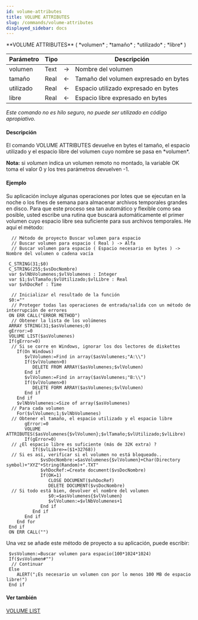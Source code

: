 ```yaml
---
id: volume-attributes
title: VOLUME ATTRIBUTES
slug: /commands/volume-attributes
displayed_sidebar: docs
---
```


<!--REF #_command_.VOLUME ATTRIBUTES.Syntax-->**VOLUME ATTRIBUTES** ( *volumen* ; *tamaño* ; *utilizado* ; *libre* )<!-- END REF-->
<!--REF #_command_.VOLUME ATTRIBUTES.Params-->
| Parámetro | Tipo |  | Descripción |
| --- | --- | --- | --- |
| volumen | Text | &#8594;  | Nombre del volumen |
| tamaño | Real | &#8592; | Tamaño del volumen expresado en bytes |
| utilizado | Real | &#8592; | Espacio utilizado expresado en bytes |
| libre | Real | &#8592; | Espacio libre expresado en bytes |

<!-- END REF-->

*Este comando no es hilo seguro, no puede ser utilizado en código apropiativo.*


#### Descripción 

<!--REF #_command_.VOLUME ATTRIBUTES.Summary-->El comando VOLUME ATTRIBUTES devuelve en bytes el tamaño, el espacio utilizado y el espacio libre del volumen cuyo nombre se pasa en *volumen*.<!-- END REF--> 

**Nota:** si *volumen* indica un volumen remoto no montado, la variable OK toma el valor 0 y los tres parámetros devuelven -1\. 

#### Ejemplo 

Su aplicación incluye algunas operaciones por lotes que se ejecutan en la noche o los fines de semana para almacenar archivos temporales grandes en disco. Para que este proceso sea tan automático y flexible como sea posible, usted escribe una rutina que buscará automáticamente el primer volumen cuyo espacio libre sea suficiente para sus archivos temporales. He aquí el método:

```4d
  // Método de proyecto Buscar volumen para espacio
  // Buscar volumen para espacio ( Real ) -> Alfa
  // Buscar volumen para espacio ( Espacio necesario en bytes ) -> Nombre del volumen o cadena vacía
 
 C_STRING(31;$0)
 C_STRING(255;$vsDocNombre)
 var $vlNbVolumenes;$vlVolumenes : Integer
 var $1;$vlTamaño;$vlUtilizado;$vlLibre : Real
 var $vhDocRef : Time
 
  // Inicializar el resultado de la función
 $0:=""
  // Proteger todas las operaciones de entrada/salida con un método de interrupción de errores
 ON ERR CALL("ERROR METHOD")
  // Obtener la lista de los volúmenes
 ARRAY STRING(31;$asVolumenes;0)
 gError:=0
 VOLUME LIST($asVolumenes)
 If(gError=0)
  // Si se corre en Windows, ignorar los dos lectores de diskettes
    If(On Windows)
       $vlVolumen:=Find in array($asVolumenes;"A:\\")
       If($vlVolumen>0)
          DELETE FROM ARRAY($asVolumenes;$vlVolumen)
       End if
       $vlVolumen:=Find in array($asVolumenes;"B:\\")
       If($vlVolumen>0)
          DELETE FORM ARRAY($asVolumenes;$vlVolumen)
       End if
    End if
    $vlNbVolumenes:=Size of array($asVolumenes)
  // Para cada volumen
    For($vlVolumen;1;$vlNbVolumenes)
  // Obtener el tamaño, el espacio utilizado y el espacio libre
       gError:=0
       VOLUME ATTRIBUTES($asVolumenes{$vlVolumen};$vlTamaño;$vlUtilizado;$vlLibre)
       If(gError=0)
  // ¿El espacio libre es suficiente (más de 32K extra) ?
          If($vlLibre>=($1+32768))
  // Si es así, verificar si el volumen no está bloqueado..
             $vsDocNombre:=$asVolumenes{$vlVolumen}+Char(Directory symbol)+"XYZ"+String(Random)+".TXT"
             $vhDocRef:=Create document($vsDocNombre)
             If(OK=1)
                CLOSE DOCUMENT($vhDocRef)
                DELETE DOCUMENT($vsDocNombre)
  // Si todo está bien, devolver el nombre del volumen
                $0:=$asVolumenes{$vlVolumen}
                $vlVolumen:=$vlNbVolumenes+1
             End if
          End if
       End if
    End for
 End if
 ON ERR CALL("")
```

Una vez se añade este método de proyecto a su aplicación, puede escribir:

```4d
 $vsVolumen:=Buscar volumen para espacio(100*1024*1024)
 If($vsVolumen#"")
  // Continuar
 Else
    ALERT("¡Es necesario un volumen con por lo menos 100 MB de espacio libre!")
 End if
```

#### Ver también 

[VOLUME LIST](volume-list.md)  